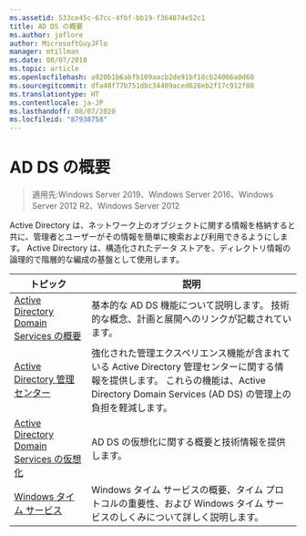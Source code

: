```yaml
---
ms.assetid: 533ce45c-67cc-4fbf-bb19-f364874e52c1
title: AD DS の概要
ms.author: joflore
author: MicrosoftGuyJFlo
manager: mtillman
ms.date: 08/07/2018
ms.topic: article
ms.openlocfilehash: a920b1b6abfb109aacb2de91bf18cb24066a0d60
ms.sourcegitcommit: dfa48f77b751dbc34409aced628eb2f17c912f08
ms.translationtype: HT
ms.contentlocale: ja-JP
ms.lasthandoff: 08/07/2020
ms.locfileid: "87938758"
---
```

# <a name="ad-ds-getting-started"></a>AD DS の概要

>適用先:Windows Server 2019、Windows Server 2016、Windows Server 2012 R2、Windows Server 2012

Active Directory は、ネットワーク上のオブジェクトに関する情報を格納すると共に、管理者とユーザーがその情報を簡単に検索および利用できるようにします。 Active Directory は、構造化されたデータ ストアを、ディレクトリ情報の論理的で階層的な編成の基盤として使用します。

| トピック | 説明 |
| --------- | --------- |
| [Active Directory Domain Services の概要](../ad-ds/get-started/virtual-dc/Active-Directory-Domain-Services-Overview.md) | 基本的な AD DS 機能について説明します。 技術的な概念、計画と展開へのリンクが記載されています。|
| [Active Directory 管理センター](../ad-ds/get-started/adac/Active-Directory-Administrative-Center.md) | 強化された管理エクスペリエンス機能が含まれている Active Directory 管理センターに関する情報を提供します。 これらの機能は、Active Directory Domain Services (AD DS) の管理上の負担を軽減します。|
| [Active Directory Domain Services の仮想化](../ad-ds/get-started/virtual-dc/Active-Directory-Domain-Services-Virtualization.md) | AD DS の仮想化に関する概要と技術情報を提供します。|
| [Windows タイム サービス](../../networking/windows-time-service/Windows-Time-Service.md) | Windows タイム サービスの概要、タイム プロトコルの重要性、および Windows タイム サービスのしくみについて詳しく説明します。|
